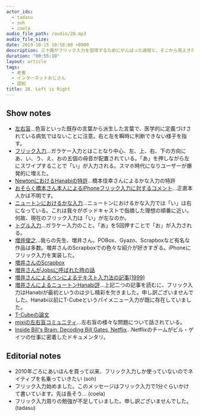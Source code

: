 ```yaml
---
actor_ids:
  - tadasu
  - soh
  - coela
audio_file_path: /audio/28.mp3
audio_file_size: 
date: 2019-10-15 10:58:00 +0900
description: 三十路がフリック入力を習得するためにがんばった過程と、そこから見えきた認知問題(左右盲、文字認識など)、おすすめのNetflixについて話しました。
duration: "00:55:10"
layout: article
tags: 
  - 老害
  - インターネットおじさん
  - 認知
title: 28. Left is Right
---
```


## Show notes
- [左右盲](http://d.hatena.ne.jp/keyword/%BA%B8%B1%A6%CC%D5)...色盲といった既存の言葉から派生した言葉で、医学的に定義づけされている病気ではないことに注意。右と左を瞬時に判断できない様子を指す。
- [フリック入力](https://ja.wikipedia.org/wiki/%E3%83%95%E3%83%AA%E3%83%83%E3%82%AF%E5%85%A5%E5%8A%9B)...ガラケー入力とはことなり中心、左、上、右、下の方向にあ、い、う、え、おの五個の母音が配置されている。「あ」を押しながら左にスワイプすることで「い」が入力される。スマホ時代になりユーザーが爆発的に増えた。
- [NewtonにおけるHanabiの特許](http://www.j-tokkyo.com/2000/G06F/JP2000-112636.shtml)...橋本佳幸さんによるかな入力の特許
- [おそらく橋本さん本人によるiPhoneフリック入力に対するコメント](https://newtonjapan.com/blogO/)...正直本人かは不明です。
- [ニュートンにおけるかな入力](https://www.clubnewton.com/newton/Hanabi.html)...ニュートンにおけるかな入力では「い」は右になっている。これは我々がポッドキャストで指摘した理想の順番に近い。何故、現在のフリック入力は「い」が左なのか。
- [トグル入力](https://ja.wikipedia.org/wiki/%E3%83%88%E3%82%B0%E3%83%AB%E5%85%A5%E5%8A%9B)...ガラケー入力のこと。「あ」を5回押すことで「お」が入力される。
- [増井俊之](https://ja.wikipedia.org/wiki/%E5%A2%97%E4%BA%95%E4%BF%8A%E4%B9%8B)...我らの先生、増井さん。POBox、Gyazo、Scrapboxなど有名な作品は多数。増井さんのScrapboxでの色々な紹介が好きすぎる。iPhoneにフリック入力を実装した。
- [増井さんのScrapbox](https://scrapbox.io/masui/)
- [増井さんがJobsに呼ばれた時の話](https://scrapbox.io/masui/%E3%82%B8%E3%83%A7%E3%83%96%E3%82%BA%E3%81%9F%E3%82%93%E3%81%A8%E3%81%AE%E9%81%AD%E9%81%87)
- [増井さんによるペンによるテキスト入力法の記事(1999)](http://www.pitecan.com/UnixMagazine/PDF/if9901.pdf)
- [増井さんによるニュートンHanabi評](https://twitter.com/masui/status/320032821450264576)...上記二つの記事を読むに、フリック入力はHanabiが最初というのは少し精彩を欠きました。申し訳ございませんでした。Hanabi以前にT-Cubeというパイメニュー入力が既に存在していました。
- [T-Cubeの論文](https://dl.acm.org/citation.cfm?doid=191666.191761)
- [mixiの左右盲コミュニティ](https://mixi.jp/view_community.pl?id=4294730)...左右盲の様々な問題について話されている。
- [Inside Bill's Brain: Decoding Bill Gates, Netflix](https://www.netflix.com/title/80184771)...Netflixのチームがビル・ゲイツの仕事に密着したドキュメンタリ。

## Editorial notes
- 2010年ごろにあいほんを買って以来、フリック入力しか使っていないのでネイティブを名乗っていきたい (soh)
- フリック入力始めました。このメッセージはフリック入力で1分ぐらいかけて書いています。先は長そう… (coela)
- フリック入力周りの勉強が不足していました。申し訳ございませんでした。 (tadasu)
